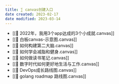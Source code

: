 ```yaml
---
title: ∑ canvas创建入口
date created: 2023-02-17
date modified: 2023-03-14
---
```

- [[🧩 2022年，我用3个app达成的3个小成就.canvas]]
- [[🧩 白板canvas-示意图.canvas]]
- [[🧩 如何构建第二大脑.canvas]]
- [[🧩 如何学会减脂和健身.canvas]]
- [[🧩 如何做读书笔记.canvas]]
- [[🧩 数字时代如何更好地生活与工作.canvas]]
- [[🧩 DevOps成长路线图.canvas]]
- [[🧩 golang roadmap 路线图.canvas]]
